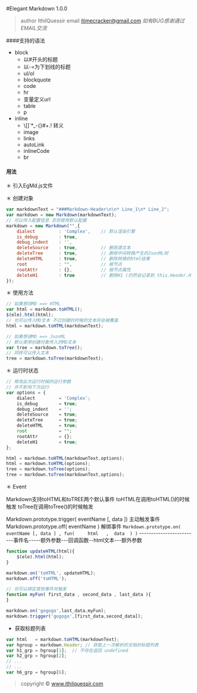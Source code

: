 #Elegant Markdown 1.0.0

> author IthilQuessir
> email  itimecracker@gmail.com
> *如有BUG感谢通过EMAIL交流*

####支持的语法

* block
	* 以#开头的标题
	* 以-=为下划线的标题
	* ul/ol
	* blockquote
	* code
	* hr
	* 变量定义url
	* table
	* p
* inline
	* \\[]`*_-{}[]()#+.! 转义
	* image
	* links
	* autoLink
	* inlineCode
	* br

#### 用法

＊ 引入EgMd.js文件

＊ 创建对象

```javascript
var markdownText = "###Markdown-Header\n\n* Line_1\n* Line_2";
var markdown = new Markdown(markdownText);
// 可以传入配置信息 否则使用默认配置
markdown = new Markdown("",{
    dialect		    : 'Complex',	// 默认渲染引擎
    is_debug		: true,
    debug_indent	: '',
    deleteSource	: true,			// 删除源文本
    deleteTree		: true,			// 删除中间转换产生的JsonML树
    deleteHTML		: true,			// 删除转换的html结果
    root			: "",			// 根节点
    rootAttr		: {},			// 根节点属性
    deleteH1		: true			// 删除H1 (仍然会记录到 this.Header.H1)
});
```

＊ 使用方法

```javascript
// 如果想将MD ==> HTML
var html = markdown.toHTML();
$(ele).html(html);
// 也可以传入MD文本 不过创建的时候的文本将会被覆盖
html = markdown.toHTML(markdownText);

// 如果想讲MD ==> JsonML
// 默认使用创建对象传入的MD文本
var tree = markdown.toTree();
// 同样可以传入文本
tree = markdown.toTree(markdownText);
```	

＊ 运行时状态

```javascript
// 修改此次运行时候的运行参数
// 并不影响下次运行
var options = {
    dialect			= 'Complex';
    is_debug		= true;
    debug_indent	= '';
    deleteSource	= true;
    deleteTree		= true;
    deleteHTML		= true;
    root			= "";
    rootAttr		= {};
    deleteH1		= true;
};

html = markdown.toHTML(markdownText,options);
html = markdown.toHTML(options);
tree = markdown.toTree(options);
tree = markdown.toTree(markdownText,options);
```

＊ Event

Markdown支持toHTML和toTREE两个默认事件
toHTML在调用toHTML()的时候触发
toTree在调用toTree()的时候触发

Markdown.prototype.trigger( eventName [, data ]) 主动触发事件
Markdown.prototype.off( eventName )     解绑事件
`Markdown.prototype.on( eventName [, data ] , fun(     html   ,  data  ) )`
-------------------------事件名-----额外参数---回调函数--html文本---额外参数

```javascript
function updateHTML(html){
	$(ele).html(html);
}

markdown.on('toHTML', updateHTML);
markdown.off('toHTML');

// 也可以绑定其他事件并触发
function myFun( first_data , second_data , last_data ){
}

markdown.on('gogogo',last_data,myFun);
markdown.trigger('gogogo',[first_data,second_data]);
```	


* 获取标题列表

```javascript
var html   = markdown.toHTML(markdownText);
var hgroup = markdown.Header; // 获取上一次解析的文档的标题列表
var h1_grp = hgroup[1];  // 不存在返回 undefined
var h2_grp = hgroup[2];  
// ...
// ...
var h6_grp = hgroup[6];
```

> copyright © www.ithilquessir.com